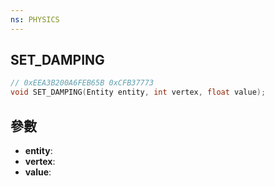 ```yaml
---
ns: PHYSICS
---
```

## SET_DAMPING

```c
// 0xEEA3B200A6FEB65B 0xCFB37773
void SET_DAMPING(Entity entity, int vertex, float value);
```


## 參數
* **entity**: 
* **vertex**: 
* **value**: 

